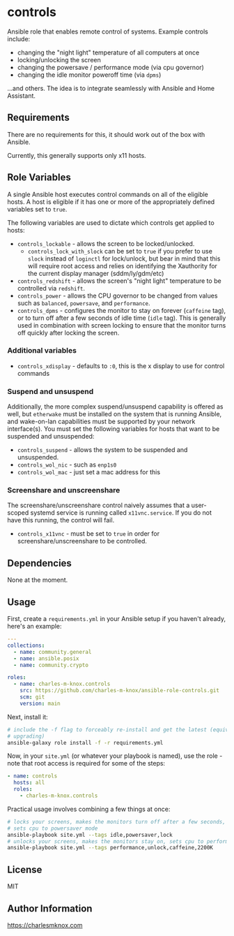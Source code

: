 # controls

Ansible role that enables remote control of systems. Example controls include:

- changing the "night light" temperature of all computers at once
- locking/unlocking the screen
- changing the powersave / performance mode (via cpu governor)
- changing the idle monitor poweroff time (via `dpms`)

...and others. The idea is to integrate seamlessly with Ansible and Home
Assistant.

## Requirements

There are no requirements for this, it should work out of the box with Ansible.

Currently, this generally supports only x11 hosts.

## Role Variables

A single Ansible host executes control commands on all of the eligible hosts. A
host is eligible if it has one or more of the appropriately defined variables
set to `true`.

The following variables are used to dictate which controls get applied to hosts:

- `controls_lockable` - allows the screen to be locked/unlocked.
  - `controls_lock_with_slock` can be set to `true` if you prefer to use `slock`
    instead of `loginctl` for lock/unlock, but bear in mind that this will
    require root access and relies on identifying the Xauthority for the current
    display manager (sddm/ly/gdm/etc)
- `controls_redshift` - allows the screen's "night light" temperature to be
  controlled via `redshift`.
- `controls_power` - allows the CPU governor to be changed from values such
  as `balanced`, `powersave`, and `performance`.
- `controls_dpms` - configures the monitor to stay on
  forever (`caffeine` tag), or to turn off after a few seconds of idle time
  (`idle` tag). This is generally used in combination with screen locking to
  ensure that the monitor turns off quickly after locking the screen.

### Additional variables

- `controls_xdisplay` - defaults to `:0`, this is the x display to use for
  control commands

### Suspend and unsuspend

Additionally, the more complex suspend/unsuspend capability is offered as well,
but `etherwake` must be installed on the system that is running Ansible, and
wake-on-lan capabilities must be supported by your network interface(s). You
must set the following variables for hosts that want to be suspended and
unsuspended:

- `controls_suspend` - allows the system to be suspended and unsuspended.
- `controls_wol_nic` - such as `enp1s0`
- `controls_wol_mac` - just set a mac address for this

### Screenshare and unscreenshare

The screenshare/unscreenshare control naively assumes that a user-scoped systemd
service is running called `x11vnc.service`. If you do not have this running, the
control will fail.

- `controls_x11vnc` - must be set to `true` in order for screenshare/unscreenshare
  to be controlled.

## Dependencies

None at the moment.

## Usage

First, create a `requirements.yml` in your Ansible setup if you haven't already,
here's an example:

```yaml
---
collections:
  - name: community.general
  - name: ansible.posix
  - name: community.crypto

roles:
  - name: charles-m-knox.controls
    src: https://github.com/charles-m-knox/ansible-role-controls.git
    scm: git
    version: main
```

Next, install it:

```bash
# include the -f flag to forceably re-install and get the latest (equivalent to
# upgrading)
ansible-galaxy role install -f -r requirements.yml
```

Now, in your `site.yml` (or whatever your playbook is named), use the role -
note that root access is required for some of the steps:

```yaml
- name: controls
  hosts: all
  roles:
    - charles-m-knox.controls
```

Practical usage involves combining a few things at once:

```bash
# locks your screens, makes the monitors turn off after a few seconds, and
# sets cpu to powersaver mode
ansible-playbook site.yml --tags idle,powersaver,lock
# unlocks your screens, makes the monitors stay on, sets cpu to performance mode
ansible-playbook site.yml --tags performance,unlock,caffeine,2200K
```

## License

MIT

## Author Information

<https://charlesmknox.com>
